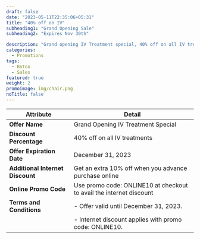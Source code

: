 ```yaml
---
draft: false
date: "2023-05-11T22:35:06+05:31"
title: "40% off on IV"
subheading1: "Grand Opening Sale"
subheading2: "Expires Nov 30th"

description: "Grand opening IV Treatment special, 40% off on all IV treatments."
categories:
  - Promotions
tags:
  - Botox
  - Sales
featured: true
weight: 2
promoimage: img/chair.png
noTitle: false
---
```

| Attribute                               | Detail                                                                         |
| --------------------------------------- | ------------------------------------------------------------------------------ |
| **Offer Name**                          | Grand Opening IV Treatment Special                                          |
| **Discount Percentage**                 | 40% off on all IV treatments                                                |
| **Offer Expiration Date**               | December 31, 2023                     |
| **Additional Internet Discount**       | Get an extra 10% off when you advance purchase online |
| **Online Promo Code**                   | Use promo code: ONLINE10 at checkout to avail the internet discount           |
| **Terms and Conditions**                | - Offer valid until December 31, 2023.                                      |
|                                         | - Internet discount applies with promo code: ONLINE10.                      |
